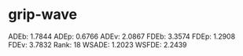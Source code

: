 # grip-wave

ADEb: 1.7844
ADEp: 0.6766
ADEv: 2.0867
FDEb: 3.3574
FDEp: 1.2908
FDEv: 3.7832
Rank: 18
WSADE: 1.2023
WSFDE: 2.2439